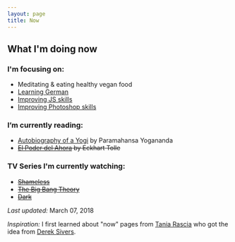 ```yaml
---
layout: page
title: Now
---
```


## What I'm doing now

### I'm focusing on:
- Meditating & eating healthy vegan food
- [Learning German](https://www.languagetransfer.org/complete-german)
- [Improving JS skills](https://www.video2brain.com/es/formadores/sergio-brito)
- [Improving Photoshop skills](https://www.youtube.com/watch?v=sF_jSrBhdlg)

### I’m currently reading:

- [Autobiography of a Yogi](https://www.goodreads.com/book/show/639864.Autobiography_of_a_Yogi) by Paramahansa Yogananda
- ~~[El Poder del Ahora](https://www.goodreads.com/book/show/5737979-el-poder-del-ahora) by Eckhart Tolle~~

### TV Series I'm currently watching:

- ~~[Shameless](http://www.sho.com/shameless)~~
- ~~[The Big Bang Theory](http://www.cbs.com/shows/big_bang_theory/)~~
- ~~[Dark](http://www.imdb.com/title/tt5753856/)~~

*Last updated:* March 07, 2018

*Inspiration:* I first learned about "now" pages from [Tania Rascia](https://taniarascia.com) who got the idea from [Derek Sivers](https://sivers.org/).
